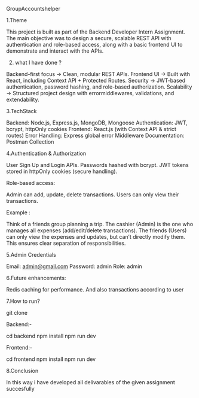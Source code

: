 GroupAccountshelper

1.Theme

This project is built as part of the Backend Developer Intern Assignment.
The main objective was to design a secure, scalable REST API with authentication and role-based access, along with a basic frontend UI to demonstrate and interact with the APIs.

 2. what I have done ?
    
 Backend-first focus → Clean, modular REST APIs.
 Frontend UI → Built with React, including Context API + Protected Routes.
 Security → JWT-based authentication, password hashing, and role-based authorization.
 Scalability → Structured project design with errormiddlewares, validations, and extendability.

 3.TechStack
 
 Backend: Node.js, Express.js, MongoDB, Mongoose
 Authentication: JWT, bcrypt, httpOnly cookies
Frontend: React.js (with Context API & strict routes)
Error Handling: Express global error Middleware
Documentation: Postman Collection

 4.Authentication & Authorization

User Sign Up and Login APIs.
Passwords hashed with bcrypt.
JWT tokens stored in httpOnly cookies (secure handling).

Role-based access:

Admin can add, update, delete transactions.
Users can only view their transactions.

 Example :
 
Think of a friends group planning a trip.
The cashier (Admin) is the one who manages all expenses (add/edit/delete transactions).
The friends (Users) can only view the expenses and updates, but can’t directly modify them.
This ensures clear separation of responsibilities.

5.Admin Credentials

Email: admin@gmail.com
Password: admin
Role: admin

6.Future enhancements:

Redis caching for performance.
And also transactions according to user

7.How to run?

git clone <repo-url>

 Backend:-
 
 cd backend
npm install
npm run dev

Frontend:-

cd frontend
npm install
npm run dev

8.Conclusion

In this way i have developed all delivarables of the given assignment succesfully

 

